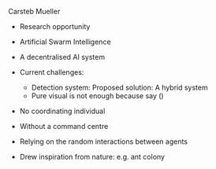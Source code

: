 Carsteb Mueller
* Research opportunity
* Artificial Swarm Intelligence
* A decentralised AI system
* Current challenges:
	* Detection system: Proposed solution: A hybrid system
	* Pure visual is not enough because say ()
	
* No coordinating individual
* Without a command centre
* Relying on the random interactions between agents
* Drew inspiration from nature: e.g. ant colony